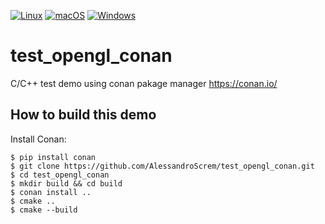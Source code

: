[![Linux](https://github.com/AlessandroScrem/test_opengl_conan/actions/workflows/linux.yml/badge.svg)](https://github.com/AlessandroScrem/test_opengl_conan/actions/workflows/linux.yml)
[![macOS](https://github.com/AlessandroScrem/test_opengl_conan/actions/workflows/macOS.yml/badge.svg)](https://github.com/AlessandroScrem/test_opengl_conan/actions/workflows/macOS.yml)
[![Windows](https://github.com/AlessandroScrem/test_opengl_conan/actions/workflows/windows.yml/badge.svg)](https://github.com/AlessandroScrem/test_opengl_conan/actions/workflows/windows.yml)
# test_opengl_conan

C/C++ test demo using conan pakage manager https://conan.io/

## How to build this demo

Install Conan:

    $ pip install conan
    $ git clone https://github.com/AlessandroScrem/test_opengl_conan.git
    $ cd test_opengl_conan
    $ mkdir build && cd build
    $ conan install ..
    $ cmake ..
    $ cmake --build 




